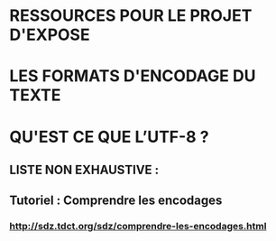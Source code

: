 # RESSOURCES POUR LE PROJET D'EXPOSE 
# LES FORMATS D'ENCODAGE DU TEXTE 
# QU'EST CE QUE L’UTF-8 ?

## LISTE NON EXHAUSTIVE :

## Tutoriel : Comprendre les encodages
### http://sdz.tdct.org/sdz/comprendre-les-encodages.html
